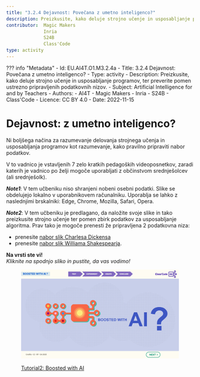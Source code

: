 ```yaml
---
title: "3.2.4 Dejavnost: Povečana z umetno inteligenco?"
description: Preizkusite, kako deluje strojno učenje in usposabljanje programov, ter preverite pomen ustrezno pripravljenih podatkovnih nizov.
contributor:  Magic Makers
              Inria
              S24B
              Class'Code    
type: activity
---
```

??? info "Metadata"
    - Id: EU.AI4T.O1.M3.2.4a
    - Title: 3.2.4 Dejavnost: Povečana z umetno inteligenco?
    - Type: activity
    - Description: Preizkusite, kako deluje strojno učenje in usposabljanje programov, ter preverite pomen ustrezno pripravljenih podatkovnih nizov.
    - Subject: Artificial Intelligence for and by Teachers
    - Authors:
        - AI4T 
        - Magic Makers
        - Inria
        - S24B
        - Class'Code
    - Licence: CC BY 4.0
    - Date: 2022-11-15


# Dejavnost: z umetno inteligenco?
Ni boljšega načina za razumevanje delovanja strojnega učenja in usposabljanja programov kot razumevanje, kako pravilno pripraviti nabor podatkov.

V to vadnico je vstavljenih 7 zelo kratkih pedagoških videoposnetkov, zaradi katerih je vadnico po želji mogoče uporabljati z občinstvom srednješolcev (ali srednješolk).

**_Note1_**: V tem učbeniku niso shranjeni nobeni osebni podatki. Slike se obdelujejo lokalno v uporabnikovem računalniku. Uporablja se lahko z naslednjimi brskalniki: Edge, Chrome, Mozilla, Safari, Opera.

**_Note2_**: V tem učbeniku je predlagano, da naložite svoje slike in tako preizkusite strojno učenje ter pomen zbirk podatkov za usposabljanje algoritma. Prav tako je mogoče prenesti že pripravljena 2 podatkovna niza:  
- prenesite [nabor slik Charlesa Dickensa](Images/Images-set-of-Charles-Dickens.zip)  
- prenesite [nabor slik Williama Shakespearja](Images/Images-set-of-William-Shakespear.zip).


**Na vrsti ste vi!**  
_Kliknite na spodnjo sliko in pustite, da vas vodimo!_

<a href="https://pixees.fr/classcodeiai/app/tuto2?lang=sl" target="_blank"><figure>
  <img src="Images/Tuto-M2-BoostedIA-SI.png" />
  <figcaption> Tutorial2: Boosted with AI </figcaption>
</figure></a>
